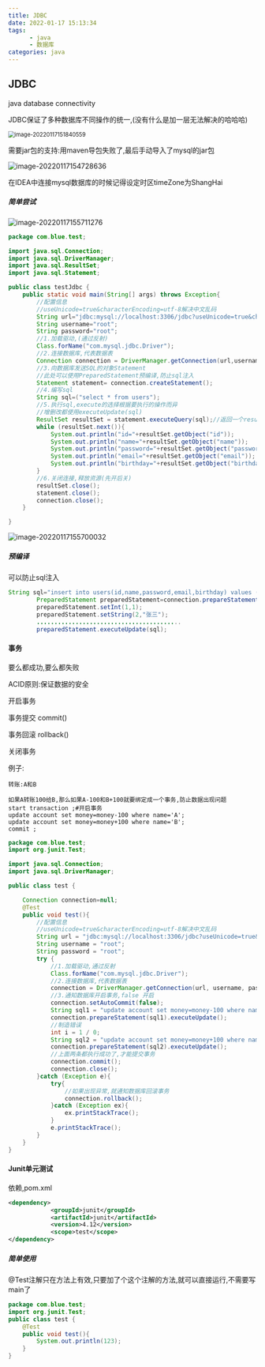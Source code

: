 ```yaml
---
title: JDBC
date: 2022-01-17 15:13:34
tags:
      - java
      - 数据库
categories: java
---
```


## JDBC	

java database connectivity

JDBC保证了多种数据库不同操作的统一,(没有什么是加一层无法解决的哈哈哈)

<img src="https://gitee.com/blue_satchel/images/raw/master/image-20220117151840559.png" alt="image-20220117151840559" style="zoom:80%;" />

需要jar包的支持:用maven导包失败了,最后手动导入了mysql的jar包

![image-20220117154728636](https://gitee.com/blue_satchel/images/raw/master/image-20220117154728636.png)



在IDEA中连接mysql数据库的时候记得设定时区timeZone为ShangHai

##### 简单尝试

![image-20220117155711276](https://gitee.com/blue_satchel/images/raw/master/image-20220117155711276.png)

```java
package com.blue.test;

import java.sql.Connection;
import java.sql.DriverManager;
import java.sql.ResultSet;
import java.sql.Statement;

public class testJdbc {
    public static void main(String[] args) throws Exception{
        //配置信息
        //useUnicode=true&characterEncoding=utf-8解决中文乱码
        String url="jdbc:mysql://localhost:3306/jdbc?useUnicode=true&characterEncoding=utf-8";
        String username="root";
        String password="root";
        //1.加载驱动,(通过反射)
        Class.forName("com.mysql.jdbc.Driver");
        //2.连接数据库,代表数据表
        Connection connection = DriverManager.getConnection(url,username,password);
        //3.向数据库发送SQL的对象Statement
        //此处可以使用PreparedStatement预编译,防止sql注入
        Statement statement= connection.createStatement();
        //4.编写sql
        String sql=("select * from users");
        //5.执行sql,execute的选择根据要执行的操作而异
        //增删改都使用executeUpdate(sql)
        ResultSet resultSet = statement.executeQuery(sql);//返回一个resultSet
        while (resultSet.next()){
            System.out.println("id="+resultSet.getObject("id"));
            System.out.println("name="+resultSet.getObject("name"));
            System.out.println("password="+resultSet.getObject("password"));
            System.out.println("email="+resultSet.getObject("email"));
            System.out.println("birthday="+resultSet.getObject("birthday"));
        }
        //6.关闭连接,释放资源(先开后关)
        resultSet.close();
        statement.close();
        connection.close();
    }

}

```

![image-20220117155700032](https://gitee.com/blue_satchel/images/raw/master/image-20220117155700032.png)

##### 预编译

可以防止sql注入

```java
String sql="insert into users(id,name,password,email,birthday) values (?,?,?,?,?)";
        PreparedStatement preparedStatement=connection.prepareStatement(sql);
        preparedStatement.setInt(1,1);
        preparedStatement.setString(2,"张三");
		.........................................
        preparedStatement.executeUpdate(sql);
```

#### 事务

要么都成功,要么都失败

ACID原则:保证数据的安全

开启事务

事务提交	commit()

事务回滚	rollback()

关闭事务

例子:

```
转账:A和B

如果A转账100给B,那么如果A-100和B+100就要绑定成一个事务,防止数据出现问题
start transaction ;#开启事务
update account set money=money-100 where name='A';
update account set money=money+100 where name='B';
commit ;
```

```java
package com.blue.test;
import org.junit.Test;

import java.sql.Connection;
import java.sql.DriverManager;

public class test {

    Connection connection=null;
    @Test
    public void test(){
        //配置信息
        //useUnicode=true&characterEncoding=utf-8解决中文乱码
        String url = "jdbc:mysql://localhost:3306/jdbc?useUnicode=true&characterEncoding=utf-8";
        String username = "root";
        String password = "root";
        try {
            //1.加载驱动,通过反射
            Class.forName("com.mysql.jdbc.Driver");
            //2.连接数据库,代表数据表
            connection = DriverManager.getConnection(url, username, password);
            //3.通知数据库开启事务,false 开启
            connection.setAutoCommit(false);
            String sql1 = "update account set money=money-100 where name='A'";
            connection.prepareStatement(sql1).executeUpdate();
            //制造错误
            int i = 1 / 0;
            String sql2 = "update account set money=money+100 where name='B'";
            connection.prepareStatement(sql2).executeUpdate();
            //上面两条都执行成功了,才能提交事务
            connection.commit();
            connection.close();
        }catch (Exception e){
            try{
                //如果出现异常,就通知数据库回滚事务
                connection.rollback();
            }catch (Exception ex){
                ex.printStackTrace();
            }
            e.printStackTrace();
        }
    }
}

```



#### Junit单元测试

依赖,pom.xml

```xml
<dependency>
            <groupId>junit</groupId>
            <artifactId>junit</artifactId>
            <version>4.12</version>
            <scope>test</scope>
</dependency>
```

##### 简单使用

@Test注解只在方法上有效,只要加了个这个注解的方法,就可以直接运行,不需要写main了

```java
package com.blue.test;
import org.junit.Test;
public class test {
    @Test
    public void test(){
        System.out.println(123);
    }
}
```

